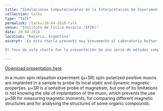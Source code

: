 ```yaml
---
title: "Simulaciones Computacionales en la Interpretación de Experimentos a Gran Escala: el Caso de los Muones"
collection: talks
type: "Talk"
permalink: /talks/20-04-2018-talk
venue: "Instituto de Física Rosario (IFIR)"
date: 20-04-2018
location: "Rosario, Argentina"
excerpt: 'En esta charla presenté muy brevemente al Laboratorio Rutherford Appleton y a describí como se generan y se usan las partículas subatómicas denominadas muones.  Los experimentos con muones se utilizan en áreas muy variadas, que van desde química orgánica hasta física de semiconductores. 

El foco de esta charla fue la presentación de una serie de métodos computacionales que hemos desarrollado para ayudar en la interpretación de los diferentes tipos de experimentos con muones. Estos métodos combinan cálculos de primeros principios con técnicas de aprendizaje automatizado (machine learning), y nos han permitido identificar parámetros que son cruciales para los experimentos con muones, tales como el sitio de implante del muon en estos experimentos. 
'
---
```


[Download presentation here](http://leandro-liborio.github.io/files/Charla-IFIR.pdf)  


In a muon-spin relaxation experiment (μ+SR) spin-polarized positive muons are implanted in a sample to probe its local 
static and dynamic magnetic properties. μ+SR is a sensitive probe of magnetism, but one of its limitations is not knowing
the site of implantation of the muon, which prevents the use μ+SR for measuring magnetic moments, for comparing different
magnetic structures and for analysing the structures of some organic compounds.

